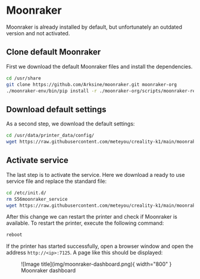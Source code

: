# Moonraker

Moonraker is already installed by default, but unfortunately an outdated version and not activated.

## Clone default Moonraker

First we download the default Moonraker files and install the dependencies.

```bash
cd /usr/share
git clone https://github.com/Arksine/moonraker.git moonraker-org
./moonraker-env/bin/pip install -r ./moonraker-org/scripts/moonraker-requirements.txt
```

## Download default settings

As a second step, we download the default settings:

```bash
cd /usr/data/printer_data/config/
wget https://raw.githubusercontent.com/meteyou/creality-k1/main/moonraker-config/moonraker.conf
```

## Activate service

The last step is to activate the service. Here we download a ready to use service file and replace the standard file:

```bash
cd /etc/init.d/
rm S56moonraker_service
wget https://raw.githubusercontent.com/meteyou/creality-k1/main/moonraker-config/S56moonraker_service
```

After this change we can restart the printer and check if Moonraker is available. To restart the printer, execute the
following command:

```bash
reboot
```

If the printer has started successfully, open a browser window and open the address `http://<ip>:7125`. A page like this
should be displayed:

<figure markdown>
  ![Image title](img/moonraker-dashboard.png){ width="800" }
  <figcaption>Moonraker dashboard</figcaption>
</figure>
